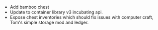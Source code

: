 - Add bamboo chest
- Update to container library v3 incubating api.
- Expose chest inventories which should fix issues with computer craft, Tom's simple storage mod and ledger.
